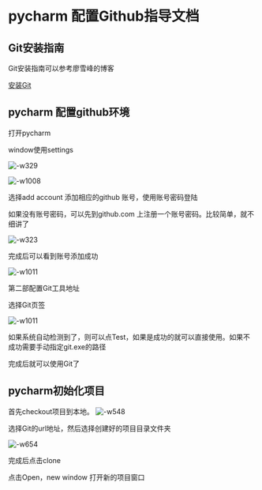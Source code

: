 # pycharm 配置Github指导文档

## Git安装指南

Git安装指南可以参考廖雪峰的博客

[安装Git](https://www.liaoxuefeng.com/wiki/896043488029600/896067074338496)

## pycharm 配置github环境

打开pycharm

window使用settings

![-w329](http://ossp.pengjunjie.com/mweb/15523260238384.jpg)

![-w1008](http://ossp.pengjunjie.com/mweb/15523260751980.jpg)

选择add account 添加相应的github 账号，使用账号密码登陆

如果没有账号密码，可以先到github.com 上注册一个账号密码。比较简单，就不细讲了

![-w323](http://ossp.pengjunjie.com/mweb/15523261336438.jpg)

完成后可以看到账号添加成功

![-w1011](http://ossp.pengjunjie.com/mweb/15523261991644.jpg)


第二部配置Git工具地址

选择Git页签

![-w1011](http://ossp.pengjunjie.com/mweb/15523262345952.jpg)

如果系统自动检测到了，则可以点Test，如果是成功的就可以直接使用。如果不成功需要手动指定git.exe的路径

完成后就可以使用Git了


## pycharm初始化项目

首先checkout项目到本地。
![-w548](http://ossp.pengjunjie.com/mweb/15523264224271.jpg)

选择Git的url地址，然后选择创建好的项目目录文件夹

![-w654](http://ossp.pengjunjie.com/mweb/15523265152262.jpg)

完成后点击clone

点击Open，new window 打开新的项目窗口
